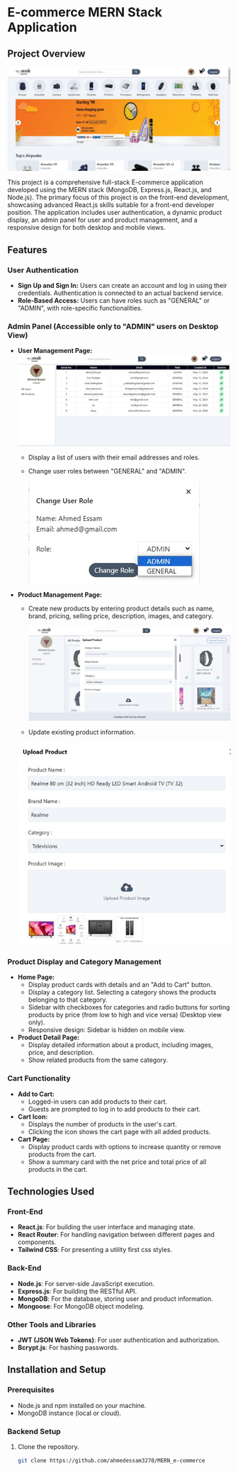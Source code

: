 # E-commerce MERN Stack Application

## Project Overview
![An image of the front home page (desktop version) of the web app](./sample_images/web_app_overview.jpg)

This project is a comprehensive full-stack E-commerce application developed using the MERN stack (MongoDB, Express.js, React.js, and Node.js). The primary focus of this project is on the front-end development, showcasing advanced React.js skills suitable for a front-end developer position. The application includes user authentication, a dynamic product display, an admin panel for user and product management, and a responsive design for both desktop and mobile views.

## Features

### User Authentication
- **Sign Up and Sign In:** Users can create an account and log in using their credentials. Authentication is connected to an actual backend service.
- **Role-Based Access:** Users can have roles such as "GENERAL" or "ADMIN", with role-specific functionalities.

### Admin Panel (Accessible only to "ADMIN" users on Desktop View)
- **User Management Page:**
  ![displaying all the users (desktop version) of the web app](./sample_images/all_users_admin_panel.jpg)


  - Display a list of users with their email addresses and roles.
  - Change user roles between "GENERAL" and "ADMIN".
    
    ![displaying all the users (desktop version) of the web app](./sample_images/changing_user_role.jpg)


    
- **Product Management Page:**
  - Create new products by entering product details such as name, brand, pricing, selling price, description, images, and category.
    
    ![displaying all the users (desktop version) of the web app](./sample_images/uploading_products.jpg)



  - Update existing product information.
    
   ![displaying all the users (desktop version) of the web app](./sample_images/modal_window_update_product.jpg)


  
### Product Display and Category Management
- **Home Page:**
  - Display product cards with details and an "Add to Cart" button.
  - Display a category list. Selecting a category shows the products belonging to that category.
  - Sidebar with checkboxes for categories and radio buttons for sorting products by price (from low to high and vice versa) (Desktop view only).
  - Responsive design: Sidebar is hidden on mobile view.
- **Product Detail Page:**
  - Display detailed information about a product, including images, price, and description.
  - Show related products from the same category.

### Cart Functionality
- **Add to Cart:**
  - Logged-in users can add products to their cart.
  - Guests are prompted to log in to add products to their cart.
- **Cart Icon:**
  - Displays the number of products in the user's cart.
  - Clicking the icon shows the cart page with all added products.
- **Cart Page:**
  - Display product cards with options to increase quantity or remove products from the cart.
  - Show a summary card with the net price and total price of all products in the cart.

## Technologies Used

### Front-End
- **React.js**: For building the user interface and managing state.
- **React Router**: For handling navigation between different pages and components.
- **Tailwind CSS**: For presenting a utility first css styles.

### Back-End
- **Node.js**: For server-side JavaScript execution.
- **Express.js**: For building the RESTful API.
- **MongoDB**: For the database, storing user and product information.
- **Mongoose**: For MongoDB object modeling.

### Other Tools and Libraries
- **JWT (JSON Web Tokens)**: For user authentication and authorization.
- **Bcrypt.js**: For hashing passwords.

## Installation and Setup

### Prerequisites
- Node.js and npm installed on your machine.
- MongoDB instance (local or cloud).

### Backend Setup
1. Clone the repository.
   ```sh
   git clone https://github.com/ahmedessam3270/MERN_e-commerce

